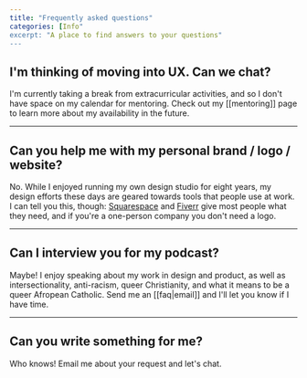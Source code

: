 ```yaml
---
title: "Frequently asked questions"
categories: [Info"
excerpt: "A place to find answers to your questions"
---
```

## I'm thinking of moving into UX. Can we chat?
I'm currently taking a break from extracurricular activities, and so I don't have space on my calendar for mentoring. Check out my [[mentoring]] page to learn more about my availability in the future.

---

## Can you help me with my personal brand / logo / website?
No. While I enjoyed running my own design studio for eight years, my design efforts these days are geared towards tools that people use at work. I can tell you this, though: [Squarespace](https://www.squarespace.com/) and [Fiverr](https://www.fiverr.com/categories/graphics-design) give most people what they need, and if you're a one-person company you don't need a logo.

---

## Can I interview you for my podcast?
Maybe! I enjoy speaking about my work in design and product, as well as intersectionality, anti-racism, queer Christianity, and what it means to be a queer Afropean Catholic. Send me an [[faq|email]] and I'll let you know if I have time.

---

## Can you write something for me?
Who knows! Email me about your request and let's chat.
 

